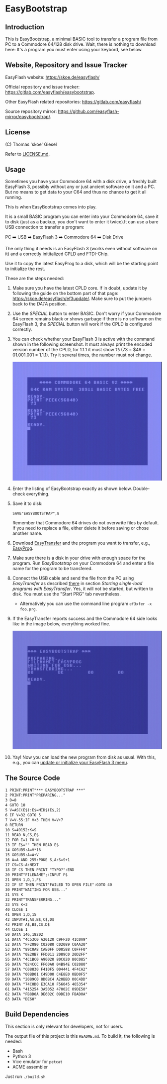 # EasyBootstrap

## Introduction

This is EasyBootstrap, a minimal BASIC tool to transfer a program
file from PC to a Commodore 64/128 disk drive. Wait, there is nothing
to download here: It's a program you must enter using your keybord, see below.

## Website, Repository and Issue Tracker

EasyFlash website: https://skoe.de/easyflash/

Official repository and issue tracker:
https://gitlab.com/easyflash/easybootstrap.

Other EasyFlash related repositories:
https://gitlab.com/easyflash/

Source repository mirror:
https://github.com/easyflash-mirror/easybootstrap/.

## License

(C) Thomas 'skoe' Giesel

Refer to [LICENSE.md](./LICENSE.md).

## Usage

Sometimes you have your Commodore 64 with a disk drive, a freshly built EasyFlash 3,
possibly without any or just ancient software on it and a PC. But no means to get
data to your C64 and thus no chance to get it all running.

This is when EasyBootstrap comes into play.

It is a small BASIC program you can enter into your Commodore 64, save it to disk (just as a backup, you don't want to enter it twice).It can use a bare USB connection to transfer a program:

PC ➡️ USB ➡️ EasyFlash 3 ➡️ Commodore 64 ➡️ Disk Drive

The only thing it needs is an EasyFlash 3 (works even without software on it) and a correctly inititalized CPLD and FTDI-Chip.

Use it to copy the latest EasyProg to a disk, which will be the starting point to initialize the rest.

These are the steps needed:

1.  Make sure you have the latest CPLD core. If in doubt, update
    it by following the guide on the bottom part of that page:
    https://skoe.de/easyflash/ef3update/. Make sure to put the jumpers
    back to the *DATA* position.
2.  Use the *SPECIAL* button to enter BASIC. Don't worry if your
    Commodore 64 screen remains black or shows garbage if there is no
    software on the EasyFlash 3, the *SPECIAL* button will work if the
    CPLD is configured correctly.
3.  You can check whether your EasyFlash 3 is active with the command shown
    in the following screenshot. It must always print the encoded version
    number of the CPLD, for 1.1.1 it must show `73`
    (73 = $49 = 01.001.001 = 1.1.1).
    Try it several times, the number must not change.

    ![Screenshot: CPLD Check](images/cpld-check.png "Screenshot: CPLD Check")

4.  Enter the listing of EasyBootstrap exactly as shown below.
    Double-check everything.
5.  Save it to disk:

    `SAVE"EASYBOOTSTRAP",8`

    Remember that Commodore 64 drives do not overwrite files by default.
    If you need to replace a file, either delete it before saving or chose
    another name.
6.  Download [EasyTransfer](https://skoe.de/easyflash/downloads/) and the
    program you want to transfer, e.g.,
    [EasyProg](https://skoe.de/easyflash/downloads/).
7.  Make sure there is a disk in your drive with enough space for the
    program. Run *EasyBootstrap* on your Commodore 64 and enter a file
    name for the program to be transfered.
8.  Connect the USB cable and send the file from the PC using
    *EasyTransfer* as described
    [there](https://skoe.de/easyflash/usbfiletransfer/) in section
    *Starting single-load programs with EasyTransfer*. Yes, it will not
    be started, but written to disk. You must use the "Start PRG" tab
    nevertheless.

    * Alternatively you can use the command line program
      `ef3xfer -x foo.prg`.

9.  If the EasyTransfer reports success and the Commodore 64 side
    looks like in the image below, everything worked fine.

    ![Screenshot: Transfer Successful](images/success.png "Screenshot: Transfer Success")

10. Yay! Now you can load the new program from disk as usual.
    With this, e.g., you can
    [update or initialize your EasyFlash 3 menu](https://skoe.de/easyflash/ef3update/).


## The Source Code

```
1 PRINT:PRINT"*** EASYBOOTSTRAP ***"
2 PRINT:PRINT"PREPARING..."
3 D=8
4 GOTO 10
5 V=ASC(E$):E$=MID$(E$,2)
6 IF V=32 GOTO 5
7 V=V-55:IF V<3 THEN V=V+7
8 RETURN
10 S=49152:K=S
11 READ N,CS,E$
12 FOR I=1 TO N
13 IF E$="" THEN READ E$
14 GOSUB5:A=V*16
15 GOSUB5:A=A+V
16 A=A AND 255:POKE S,A:S=S+1
17 CS=CS-A:NEXT
18 IF CS THEN PRINT "TYPO?":END
20 PRINT"FILENAME";:INPUT F$
21 OPEN 1,D,1,F$
22 IF ST THEN PRINT"FAILED TO OPEN FILE":GOTO 40
30 PRINT"WAITING FOR USB..."
31 SYS K
32 PRINT"TRANSFERRING..."
33 SYS K+3
40 CLOSE 1
41 OPEN 1,D,15
42 INPUT#1,A$,B$,C$,D$
43 PRINT A$,B$,C$,D$
44 CLOSE 1
50 DATA 146,18202
51 DATA "4C53C0 A20120 C9FF20 41C0A9"
52 DATA "FF2080 C02080 C02089 C0AA20"
53 DATA "89C0A8 CAE0FF D00588 C0FFF0"
54 DATA "0E20B7 FFD011 2089C0 20D2FF"
55 DATA "4C1BC0 A90020 80C020 80C085"
56 DATA "024CCC FF60A0 04B94E C02080"
57 DATA "C08830 F410F5 004441 4F4CA2"
58 DATA "00BD01 C49D00 C4E8E0 0BD0F5"
59 DATA "2089C0 8D0BC4 A20BBD 00C4DD"
60 DATA "74C0D0 E3CA10 F56045 465354"
61 DATA "415254 3A5052 47002C 09DE50"
62 DATA "FB8D0A DE602C 09DE10 FBAD0A"
63 DATA "DE60"

```

## Build Dependencies

This section is only relevant for developers, not for users.

The output file of this project is this `README.md`. To build it,
the following is needed:

- Bash
- Python 3
- Vice emulator for `petcat`
- ACME assembler

Just run `./build.sh`

